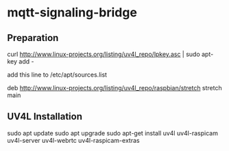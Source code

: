# mqtt-signaling-bridge

## Preparation

  curl http://www.linux-projects.org/listing/uv4l_repo/lpkey.asc | sudo apt-key add -
  
add this line to /etc/apt/sources.list

  deb http://www.linux-projects.org/listing/uv4l_repo/raspbian/stretch stretch main
  
  
## UV4L Installation

  sudo apt update
  sudo apt upgrade
  sudo apt-get install uv4l uv4l-raspicam uv4l-server uv4l-webrtc uv4l-raspicam-extras
  
